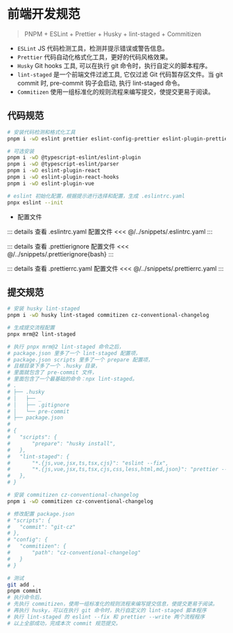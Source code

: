 # 前端开发规范

> PNPM + ESLint + Prettier + Husky + lint-staged + Commitizen

-   `ESLint` JS 代码检测工具，检测并提示错误或警告信息。
-   `Prettier` 代码自动化格式化工具，更好的代码风格效果。
-   `Husky` Git hooks 工具, 可以在执行 git 命令时，执行自定义的脚本程序。
-   `lint-staged` 是一个前端文件过滤工具, 它仅过滤 Git 代码暂存区文件。当 git commit 时, pre-commit 钩子会启动, 执行 lint-staged 命令。
-   `Commitizen` 使用一组标准化的规则流程来编写提交，使提交更易于阅读。

## 代码规范

```bash
# 安装代码检测和格式化工具
pnpm i -wD eslint prettier eslint-config-prettier eslint-plugin-prettier

# 可选安装
pnpm i -wD @typescript-eslint/eslint-plugin
pnpm i -wD @typescript-eslint/parser
pnpm i -wD eslint-plugin-react
pnpm i -wD eslint-plugin-react-hooks
pnpm i -wD eslint-plugin-vue

# eslint 初始化配置，根据提示进行选择和配置，生成 .eslintrc.yaml
pnpx eslint --init
```

-   配置文件

::: details 查看 .eslintrc.yaml 配置文件
<<< @/../snippets/.eslintrc.yaml
:::

::: details 查看 .prettierignore 配置文件
<<< @/../snippets/.prettierignore{bash}
:::

::: details 查看 .prettierrc.yaml 配置文件
<<< @/../snippets/.prettierrc.yaml
:::

## 提交规范

```bash
# 安装 husky lint-staged
pnpm i -wD husky lint-staged commitizen cz-conventional-changelog

# 生成提交流程配置
pnpx mrm@2 lint-staged

# 执行 pnpx mrm@2 lint-staged 命令之后，
# package.json 里多了一个 lint-staged 配置项，
# package.json scripts 里多了一个 prepare 配置项，
# 且根目录下多了一个 .husky 目录，
# 里面就包含了 pre-commit 文件，
# 里面包含了一个最基础的命令：npx lint-staged。
# .
# ├── .husky
# │   ├── _
# │   ├── .gitignore
# │   └── pre-commit
# ├── package.json
#
# {
#   "scripts": {
# 	    "prepare": "husky install",
#   },
#   "lint-staged": {
#       "*.{js,vue,jsx,ts,tsx,cjs}": "eslint --fix",
#       "*.{js,vue,jsx,ts,tsx,cjs,css,less,html,md,json}": "prettier --write"
#   },
# }

# 安装 commitizen cz-conventional-changelog
pnpm i -wD commitizen cz-conventional-changelog

# 修改配置 package.json
# "scripts": {
# 	"commit": "git-cz"
# },
# "config": {
# 	"commitizen": {
# 		"path": "cz-conventional-changelog"
# 	}
# }

# 测试
git add .
pnpm commit
# 执行命令后，
# 先执行 commitizen，使用一组标准化的规则流程来编写提交信息，使提交更易于阅读。
# 再执行 husky，可以在执行 git 命令时，执行自定义的 lint-staged 脚本程序
# 执行 lint-staged 的 eslint --fix 和 prettier --write 两个流程程序
# 以上全部成功，完成本次 commit 规范提交。
```
